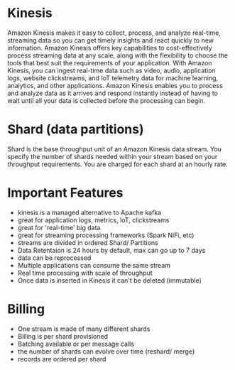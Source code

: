 # Kinesis 

Amazon Kinesis makes it easy to collect, process, and analyze real-time, streaming data so you can get timely insights and react quickly to new information. Amazon Kinesis offers key capabilities to cost-effectively process streaming data at any scale, along with the flexibility to choose the tools that best suit the requirements of your application. With Amazon Kinesis, you can ingest real-time data such as video, audio, application logs, website clickstreams, and IoT telemetry data for machine learning, analytics, and other applications. Amazon Kinesis enables you to process and analyze data as it arrives and respond instantly instead of having to wait until all your data is collected before the processing can begin.

# Shard (data partitions)

Shard is the base throughput unit of an Amazon Kinesis data stream. You specify the number of shards needed within your stream based on your throughput requirements. You are charged for each shard at an hourly rate.


# Important Features

- kinesis is a managed alternative to Apache kafka
- great for application logs, metrics, IoT, clickstreams
- great for 'real-time' big data
- great for streaming processing frameworks (Spark NiFi, etc)
- streams are divided in ordered Shard/ Partitions
- Data Retentaion is 24 hours by default, max can go up to 7 days
- data can be reprocessed
- Multiple applications can consume the same stream
- Real time processing with scale of throughput
- Once data is inserted in Kinesis it can't be deleted (immutable)

# Billing
- One stream is made of many different shards
- Billing is per shard provisioned
- Batching available or per message calls
- the number of shards can evolve over time (reshard/ merge)
- records are ordered per shard
